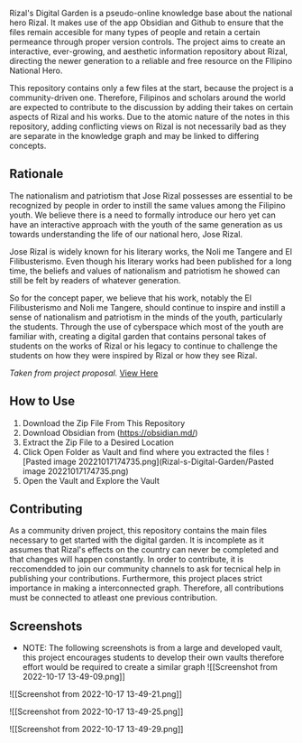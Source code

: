 Rizal's Digital Garden is a pseudo-online knowledge base about the national hero Rizal. It makes use of the app Obsidian and Github to ensure that the files remain accesible for many types of people and retain a certain permeance through proper version controls. The project aims to create an interactive, ever-growing, and aesthetic information repository about Rizal, directing the newer generation to a reliable and free resource on the FIlipino National Hero.

This repository contains only a few files at the start, because the project is a community-driven one. Therefore, Filipinos and scholars around the world are expected to contribute to the discussion by adding their takes on certain aspects of Rizal and his works. Due to the atomic nature of the notes in this repository, adding conflicting views on Rizal is not necessarily bad as they are separate in the knowledge graph and may be linked to differing concepts.

## Rationale 
The nationalism and patriotism that Jose Rizal possesses are essential to be recognized by people in order to instill the same values among the Filipino youth. We believe there is a need to formally introduce our hero yet can have an interactive approach with the youth of the same generation as us towards understanding the life of our national hero, Jose Rizal.

Jose Rizal is widely known for his literary works, the Noli me Tangere and El
Filibusterismo. Even though his literary works had been published for a long time, the beliefs and values of nationalism and patriotism he showed can still be felt by readers of whatever generation.

So for the concept paper, we believe that his work, notably the El Filibusterismo and Noli me Tangere, should continue to inspire and instill a sense of nationalism and patriotism in the minds of the youth, particularly the students. Through the use of cyberspace which most of the youth are familiar with, creating a digital garden that contains personal takes of students on the works of Rizal or his legacy to continue to challenge the students on how they were inspired by Rizal or how they see Rizal.

*Taken from project proposal.* [View Here](https://drive.google.com/file/d/1kgMgjoiZZH8MXNaUaOKqYL7nZh3c7J6P/view?usp=sharing)

## How to Use
1. Download the Zip File From This Repository
2. Download Obsidian from (https://obsidian.md/)
3. Extract the Zip File to a Desired Location
4. Click Open Folder as Vault and find where you extracted the files
![Pasted image 20221017174735.png](Rizal-s-Digital-Garden/Pasted image 20221017174735.png)
5. Open the Vault and Explore the Vault

## Contributing
As a community driven project, this repository contains the main files necessary to get started with the digital garden. It is incomplete as it assumes that Rizal's effects on the country can never be completed and that changes will happen constantly. In order to contribute, it is reccomendded to join our community channels to ask for tecnical help in publishing your contributions. Furthermore, this project places strict importance in making a interconnected graph. Therefore, all contributions must be connected to atleast one previous contribution. 

## Screenshots
* NOTE: The following screenshots is from a large and developed vault, this project encourages students to develop their own vaults therefore effort would be required to create a similar graph
![[Screenshot from 2022-10-17 13-49-09.png]]

![[Screenshot from 2022-10-17 13-49-21.png]]

![[Screenshot from 2022-10-17 13-49-25.png]]

![[Screenshot from 2022-10-17 13-49-29.png]]
